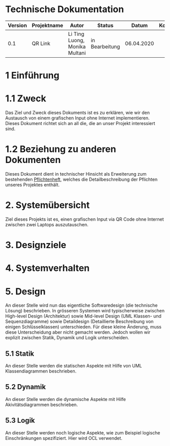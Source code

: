 # Technische Dokumentation 
      
| Version | Projektname | Autor  | Status | Datum | Kommentar |
| ------- | ----- | ------ | ------ | ----- | --------- |
|  0.1    |  QR Link  | Li Ting Luong, Monika Multani | in Bearbeitung | 06.04.2020 | |
      
      
# 1 Einführung
      
# 1.1 Zweck 
Das Ziel und Zweck dieses Dokuments ist es zu erklären, wie wir den Austausch von einem grafischen Input ohne Internet implementieren. Dieses Dokument richtet sich an all die, die an unser Projekt interessiert sind.
      
# 1.2 Beziehung zu anderen Dokumenten
Dieses Dokument dient in technischer Hinsicht als Erweiterung zum bestehenden [Pflichtenheft](pflichtenheft.md), welches die Detailbeschreibung der Pflichten unseres Projektes enthält.
      
      
# 2. Systemübersicht

Ziel dieses Projekts ist es, einen grafischen Input via QR Code ohne Internet zwischen zwei Laptops auszutauschen.
      
      
# 3. Designziele
      
      
# 4. Systemverhalten
    
# 5. Design
      
An dieser Stelle wird nun das eigentliche Softwaredesign (die technische Lösung) beschrieben.
In grösseren Systemen wird typischerweise zwischen High-level Design (Architektur) sowie Mid-level Design (UML Klassen- und Sequenzdiagramme) sowie Detaildesign (Detaillierte Beschreibung von einigen Schlüsselklassen) unterschieden.
Für diese kleine Änderung, muss diese Unterscheidung aber nicht gemacht werden. Jedoch wollen wir explizit zwischen Statik, Dynamik und Logik unterscheiden. 
      
## 5.1 Statik
      
An dieser Stelle werden die statischen Aspekte mit Hilfe von UML Klassendiagrammen beschrieben.
        

      
## 5.2 Dynamik
      
An dieser Stelle werden die dynamische Aspekte mit Hilfe Akivitätsdiagrammen beschrieben. 
      
## 5.3 Logik 
      
An dieser Stelle werden noch logische Aspekte, wie zum Beispiel logische Einschränkungen spezifiziert. Hier wird OCL verwendet. 
      
      
